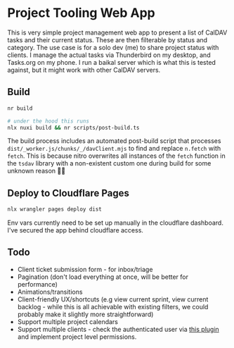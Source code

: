 # Project Tooling Web App

This is very simple project management web app to present a list of CalDAV tasks and their current status. These are then filterable by status and category. The use case is for a solo dev (me) to share project status with clients. I manage the actual tasks via Thunderbird on my desktop, and Tasks.org on my phone. I run a baikal server which is what this is tested against, but it might work with other CalDAV servers.

## Build

```bash
nr build

# under the hood this runs
nlx nuxi build && nr scripts/post-build.ts
```

The build process includes an automated post-build script that processes `dist/_worker.js/chunks/_/davClient.mjs` to find and replace `n.fetch` with `fetch`. This is because nitro overwrites all instances of  the `fetch` function in the `tsdav` library with a non-existent custom one during build for some unknown reason 🤷‍♂️

## Deploy to Cloudflare Pages

```bash
nlx wrangler pages deploy dist
```

Env vars  currently need to be set up manually in the cloudflare dashboard. I've secured the app behind cloudflare access.

## Todo

- Client ticket submission form - for inbox/triage
- Pagination (don't load everything at once, will be better for performance)
- Animations/transitions
- Client-friendly UX/shortcuts (e.g view current sprint, view current backlog - while this is all achievable with existing filters, we could probably make it slightly more straightforward)
- Support multiple project calendars
- Support multiple clients - check the authenticated user via [this plugin](https://developers.cloudflare.com/pages/functions/plugins/cloudflare-access/) and implement project level permissions.
